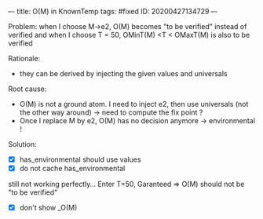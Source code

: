 –-
title: O(M) in KnownTemp
tags: #fixed
   ID: 20200427134729
–-

Problem: when I choose M->e2, O(M) becomes "to be verified" instead of verified
and when I choose T = 50, OMinT(M) <T < OMaxT(M) is also to be verified

Rationale:
* they can be derived by injecting the given values and universals

Root cause:
* O(M) is not a ground atom.  I need to inject e2, then use universals (not the other way around) → need to compute the fix point ?
* Once I replace M by e2, O(M) has no decision anymore → environmental !

Solution:
- [x] has_environmental should use values
- [x] do not cache has_environmental

still not working perfectly…  Enter T=50, Garanteed ⇒ O(M) should not be "to be verified"
- [x]  don't show _O(M)